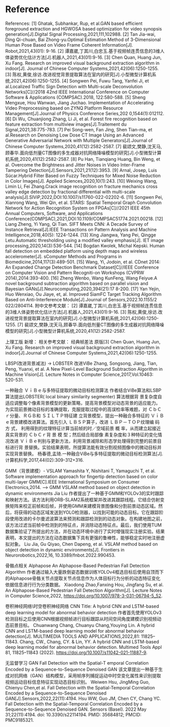 # Reference
References:
[1]	Ghatak, Subhankar, Rup, et al.GAN based efficient foreground extraction and HGWOSA based optimization for video synopsis generation[J].Digital Signal Processing,2021,111,102988.
[2]	Tan Jia-wai, Ding Qi-chuan, Bai Zhong-yu.Optimal Estimation Method of 3-Dimensional Human Pose Based on Video Frame Coherent Information[J]. Robot,2021,43(01): 9-16.
[2]	谭嘉崴,丁其川,白忠玉.基于视频帧连贯信息的3维人体姿势优化估计方法[J].机器人,2021,43(01):9-16.
[3]	Chen Quan, Huang Jun, Xu Fang. Research on improved visual background extraction algorithm in indoor[J]. Journal of Chinese Computer Systems,2021,42(06):1250-1255.
[3]	陈权,黄俊,徐访.改进视觉背景提取算法在室内的研究[J].小型微型计算机系统,2021,42(06):1250-1255.
[4]	Songwen Pei, Fuwu Tang, Yanfei Ji, et al.Localized Traffic Sign Detection with Multi-scale Deconvolution Networks[C]//2018 42nd IEEE International Conference on Computer Software & Applications (COMPSAC).2018,
122:580-588.
[5]	Sheng Mengxue, Hou Wanwan, Jiang Juchao. Implementation of Accelerating Video Preprocessing based on ZYNQ Platform Resource Management[J].Journal of Physics Conference Series,202
0,1544(1):012112.
[6]	Di Wu, Chuanjiong Zhang, Li Ji, et al. Forest fire recognition based on feature extraction from multiview images[J].Traitement du Signal,2021,38:775-783.
[7]	Pei Song-wen, Fan Jing, Shen Tian-ma, et al.Research on Denoising Low Dose CT Image Using an Advanced Generative Adversarial Network with Multiple Generators[J].Journal of Chinese Computer Systems,2020,41(12):2582-2587.
[7]	裴颂文,樊静,沈天马,顾春华.面向低剂量CT图像的多生成器对抗网络降噪模型的研究[J].小型微型计算机系统,2020,41(12):2582-2587.
[8]	Pu Han, Tianqiang Huang, Bin Weng, et al. Overcome the Brightness and Jitter Noises in Video Inter-Frame Tampering Detection[J].Sensors,2021,21(12):3953.
[9]	Arnal, Josep, Luis Súcar.Hybrid Filter Based on Fuzzy Techniques for Mixed Noise Reduction in Color Images[J]. Applied Sciences,2020,10(1):243.
[10]	Weixing Wang, Limin Li, Fei Zhang.Crack image recognition on fracture mechanics cross valley edge detection by fractional differential with multi-scale analysis[J].SIViP,2022,DOI:10.1007/s11760-022-02202-6.
[11]	Songwen Pei, Xianrong Wang, Wei Qin, et al. STARS: Spatial Temporal Graph Convolution Network for Action Recognition System on FPGAs[C]//2021 IEEE 45th Annual Computers, Software, and Applications Conference(COMPSAC),2021,DOI:10.1109/COMPSAC51774.2021.00218.
[12]	Liang Zheng, Yi Yang, Qi Tian. SIFT Meets CNN: A Decade Survey of Instance Retrieval[J].IEEE Transactions on Pattern Analysis and Machine Intelligence,2018,40(5):
1224-1244.
[13]	Xing Jiangwa, Yang Pei, Qingge Letu.Automatic thresholding using a modified valley emphasis[J]. IET image processing,2020,14(3):536-544.
[14]	Bogdan Kwolek, Michal Kepski. Human fall detection on embedded platform using depth maps and wireless accelerometer[J]. sComputer Methods and Programs in Biomedicine,2014,117(3):489-501.
[15]	Wang, Yi, Jodoin, et al. CDnet 2014: An Expanded Change Detection Benchmark Dataset[C]//IEEE Conference on Computer Vision and Pattern Recogniti-on Workshops (CVPRW 2014),2014:393-400.
[16]	Zheng Wenbo, Wang KunFeng, Wang Feiyue.A novel background subtraction algorithm based on parallel vision and Bayesian GANs[J].Neurocomputing,2020,394(21):17
8-200.
[17]	Yan Yejin, Huo Wenxiao, Ou Jiaye, et, al. Improved SiamFC Target Tracking Algorithm Based on Anti-Interference Module[J].Journal of Sensors,2022.10.1155/2
022/2804114.
附中文参考文献：
[2]	谭嘉崴,丁其川,白忠玉.基于视频帧连贯信息的3维人体姿势优化估计方法[J].机器人,2021,43(01):9-16.
[3]	陈权,黄俊,徐访.改进视觉背景提取算法在室内的研究[J].小型微型计算机系统,2021,42(06):1250-1255.
[7]	裴颂文,樊静,沈天马,顾春华.面向低剂量CT图像的多生成器对抗网络降噪模型的研究[J].小型微型计算机系统,2020,41(12):2582-2587.

上理工版 新增：
相关参考文献：
经典帧差法 原版[3]
Chen Quan, Huang Jun, Xu Fang. Research on improved visual background extraction algorithm in indoor[J].Journal of Chinese Computer Systems,2021,42(06):1250-1255.

LBSP(改进背景减法) -> LOBSTER 改进ViBe
Zhang, Songsong, Jiang, Tian, Peng, Yuanxi, et al. A New Pixel-Level Background Subtraction Algorithm in Machine Vision[J]. Lecture Notes in Computer Science,2017,Vol.10463: 520-531.

一种融合 ＶｉＢｅ与多特征提取的微动目标检测算法
作者结合ViBe算法和LSBP算法提出LOBSTER( local binary similarity segmenter) 算法根据背 景复杂度自适应调整每个像素背景模型的更新策略，提高背景模型对动态背景的适应能力。
为实现前景微动目标的准确提取，克服提取过程中的高误检率等难题，对 ＣｂＣｒ分量、ＲＧＢ和 ＳＩＬＴＰ特征建 立背景模型，提出一种融合多特征的 ＶｉＢｅ背景建模改进算法。首先引入 ＬＢＳＰ算子，改进 ＬＢＰ－ＴＯＰ纹理编 码 方 式， 利用得到的纹理特征计算当前帧的时／空域前景 概 率，从而建立起接近真实背景的 ＣｂＣｒ背 景 模 型；然后结合局部像 素复杂度和３种特征的变化情况改进 ＶｉＢｅ判别与更新方法，利用背景减除和形态学处理得到完整的前景目标进行背 景替换。实验结果表明，所提算法能有效分割视频图像中的微动目标并实现背景替换。
杨春德,孟琦.一种融合ViBe与多特征提取的微动目标检测算法[J].计算机科学,2017,44(02):309-312+316.

GMM（背景建模）- VSLAM
Yamashita Y, Nishitani T, Yamaguchi T, et al. Software implementation approach for fingertip detection based on color multi-layer GMM[C].IEEE International Symposium on Consumer Electronics,2014. –> GMM
VSLAM method based on object detection in dynamic environments
Jia Liu
作者提出了一种基于GMM和YOLOv3的实时跟踪和映射方法。该方法利用ORB-SLAM2系统框架并改进其跟踪线程。它结合仿射变换矩阵来校正前帧和后帧，并使用GMM来建模背景图像和分割前景动态区域。然后，将获得的动态区域发送到YOLO检测器，以找到可能的动态目标。它在跟踪阶段使用改进的卡尔曼滤波算法来预测和跟踪检测到的动态对象。在构建地图之前，该方法过滤当前帧中检测到的特征点，并消除动态特征点。最后，我们使用TUM数据集验证了所提出的方法，并在动态环境中进行了实时增强现实注册实验。结果表明，本文提出的方法在动态数据集下具有更强的鲁棒性，能够稳定实时地注册虚拟对象。
Liu Jia, Gu Qiyao, Chen Dapeng, et al. VSLAM method based on object detection in dynamic environments[J]. Frontiers in Neurorobotics,2022,16, 10.3389/fnbot.2022.990453.

骨骼点相关 Alphapose
An Alphapose-Based Pedestrian Fall Detection Algorithm
作者通过输入大量跌倒姿态数据训练YOLOv4框选目标后使用自顶而下的Alphapose骨骼关节点提取关节点信息作为人体目标行为分析的动态特征变化依据信息进行行为分类数据。
Xiaodong Zhao,Fanxing Hou, Jingfang Su, et al. An Alphapose-Based Pedestrian Fall Detection Algorithm[J]. Lecture Notes in Computer Science,2022, https://doi.org/10.1007/978-3-031-06794-5_52.

卷积神经网络\时空卷积神经网络 CNN 
Title: A hybrid CNN and LSTM-based deep learning model for abnormal behavior detection
作者首先使用YOLOv3检测目标之后使用CNN根据视频帧进行目标跟踪从时间空间角度建模识别视频动态前景目标。
Chuanwang Chang, Chuanyu Chang,Youying Lin. A hybrid CNN and LSTM-based deep learning model for abnormal behavior detection[J]. MULTIMEDIA TOOLS AND APPLICATIONS,2022,81: 11825–11843.
Chang, CW., Chang, CY. & Lin, YY. A hybrid CNN and LSTM-based deep learning model for abnormal behavior detection. Multimed Tools Appl 81, 11825–11843 (2022). https://doi.org/10.1007/s11042-021-11887-9.

无监督学习 GAN
Fall Detection with the Spatial-T emporal Correlation Encoded by a Sequence-to-Sequence Denoised GAN
该文章提出一种基于生成对抗网络（GAN）结构模型，采用帧序列捕捉运动中时空变化属性来识别提取视频运动目标信息特征实现动态目标识别。
Weiwen Hsu, JingMing Guo, Chienyu Chen,et al. Fall Detection with the Spatial-Temporal Correlation Encoded by a Sequence-to-Sequence Denoised GAN[J].Sensors,2022,22(11):4194.
Hsu WW, Guo JM, Chen CY, Chang YC. Fall Detection with the Spatial-Temporal Correlation Encoded by a Sequence-to-Sequence Denoised GAN. Sensors (Basel). 2022 May 31;22(11):4194. doi: 10.3390/s22114194. PMID: 35684812; PMCID: PMC9185321.

